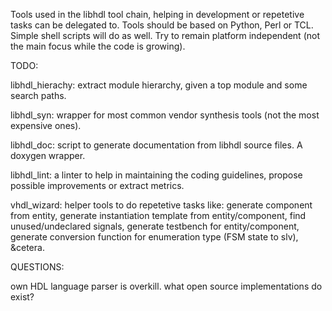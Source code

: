 Tools used in the libhdl tool chain, helping in development or repetetive tasks can be delegated to.
Tools should be based on Python, Perl or TCL. Simple shell scripts will do as well.
Try to remain platform independent (not the main focus while the code is growing).

TODO:

libhdl_hierachy: extract module hierarchy, given a top module and some search paths.

libhdl_syn: wrapper for most common vendor synthesis tools (not the most expensive ones).

libhdl_doc: script to generate documentation from libhdl source files. A doxygen wrapper.

libhdl_lint: a linter to help in maintaining the coding guidelines, propose possible improvements or extract metrics.

vhdl_wizard: helper tools to do repetetive tasks like: generate component from entity, generate instantiation template from entity/component, find unused/undeclared signals, generate testbench for entity/component, generate conversion function for enumeration type (FSM state to slv), &cetera.

QUESTIONS:

own HDL language parser is overkill. what open source implementations do exist?


